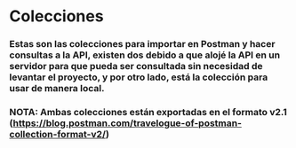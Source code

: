 # Colecciones

### Estas son las colecciones para importar en Postman y hacer consultas a la API, existen dos debido a que alojé la API en un servidor para que pueda ser consultada sin necesidad de levantar el proyecto, y por otro lado, está la colección para usar de manera local.

### NOTA: Ambas colecciones están exportadas en el formato v2.1 (https://blog.postman.com/travelogue-of-postman-collection-format-v2/)
